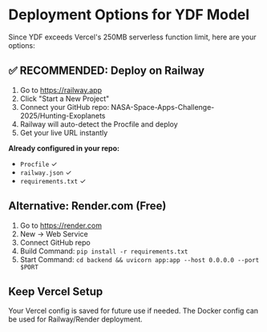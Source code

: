 # Deployment Options for YDF Model

Since YDF exceeds Vercel's 250MB serverless function limit, here are your options:

## ✅ RECOMMENDED: Deploy on Railway
1. Go to https://railway.app
2. Click "Start a New Project"
3. Connect your GitHub repo: NASA-Space-Apps-Challenge-2025/Hunting-Exoplanets
4. Railway will auto-detect the Procfile and deploy
5. Get your live URL instantly

**Already configured in your repo:**
- `Procfile` ✓
- `railway.json` ✓
- `requirements.txt` ✓

## Alternative: Render.com (Free)
1. Go to https://render.com
2. New → Web Service
3. Connect GitHub repo
4. Build Command: `pip install -r requirements.txt`
5. Start Command: `cd backend && uvicorn app:app --host 0.0.0.0 --port $PORT`

## Keep Vercel Setup
Your Vercel config is saved for future use if needed.
The Docker config can be used for Railway/Render deployment.
